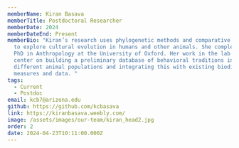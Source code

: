 ```yaml
---
memberName: Kiran Basava
memberTitle: Postdoctoral Researcher
memberDate: 2024
memberDateEnd: Present
memberBio: "Kiran’s research uses phylogenetic methods and comparative databases
  to explore cultural evolution in humans and other animals. She completed her
  PhD in Anthropology at the University of Oxford. Her work in the lab will
  center on building a preliminary database of behavioral traditions in
  different animal populations and integrating this with existing biodiversity
  measures and data. "
tags:
  - Current
  - Postdoc
email: kcb7@arizona.edu
github: https://github.com/kcbasava
link: https://kiranbasava.weebly.com/
image: /assets/images/our-team/kiran_head2.jpg
order: 2
date: 2024-04-23T10:11:00.000Z
---
```


